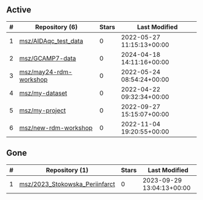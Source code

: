 ## Active
| # | Repository (6) | Stars | Last Modified |
| --- | --- | --- | --- |
| 1 | [msz/AIDAqc_test_data](https://gin.g-node.org/msz/AIDAqc_test_data) | 0 | 2022-05-27 11:15:13+00:00 |
| 2 | [msz/GCAMP7-data](https://gin.g-node.org/msz/GCAMP7-data) | 0 | 2024-04-18 14:11:16+00:00 |
| 3 | [msz/may24-rdm-workshop](https://gin.g-node.org/msz/may24-rdm-workshop) | 0 | 2022-05-24 08:54:24+00:00 |
| 4 | [msz/my-dataset](https://gin.g-node.org/msz/my-dataset) | 0 | 2022-04-22 09:32:34+00:00 |
| 5 | [msz/my-project](https://gin.g-node.org/msz/my-project) | 0 | 2022-09-27 15:15:07+00:00 |
| 6 | [msz/new-rdm-workshop](https://gin.g-node.org/msz/new-rdm-workshop) | 0 | 2022-11-04 19:20:55+00:00 |

## Gone
| # | Repository (1) | Stars | Last Modified |
| --- | --- | --- | --- |
| 1 | [msz/2023_Stokowska_Periinfarct](https://gin.g-node.org/msz/2023_Stokowska_Periinfarct) | 0 | 2023-09-29 13:04:13+00:00 |
